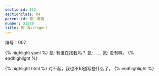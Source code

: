 ```yaml
---
sectionid: 012
sectionclass: h4
parent-id: 第二周期
number: 31210
title: 氮（Nitrogen）
---
```

编号：007.

{% highlight yaml %}
氮: 有谁在找我吗？
氮: ……
氮: 没有啊。
{% endhighlight %}

{% highlight html %}
对不起，我也不知道写些什么了。
{% endhighlight %}